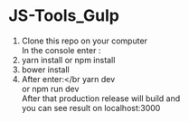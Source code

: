 # JS-Tools_Gulp
1) Clone this repo on your computer </br>
      In the console enter : </br>
2) yarn  install or npm install </br>
3) bower install </br>
4) After enter:</br
yarn dev </br> 
or npm run dev </br>
After that production release will build and </br>
you can see result on localhost:3000
